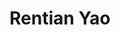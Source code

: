 ---
layout: page
title: Rentian Yao
description: Post-doc fellow at UBC
img: assets/img/Rentian_Yao.jpeg
redirect: https://sites.google.com/view/rentianyao/
importance: 1
category: Alumni
---